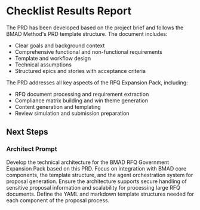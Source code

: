 # Checklist Results Report

The PRD has been developed based on the project brief and follows the BMAD Method's PRD template structure. The document includes:

- Clear goals and background context
- Comprehensive functional and non-functional requirements
- Template and workflow design
- Technical assumptions
- Structured epics and stories with acceptance criteria

The PRD addresses all key aspects of the RFQ Expansion Pack, including:

- RFQ document processing and requirement extraction
- Compliance matrix building and win theme generation
- Content generation and templating
- Review simulation and submission preparation

## Next Steps

### Architect Prompt

Develop the technical architecture for the BMAD RFQ Government Expansion Pack based on this PRD. Focus on integration with BMAD core components, the template structure, and the agent orchestration system for proposal generation. Ensure the architecture supports secure handling of sensitive proposal information and scalability for processing large RFQ documents. Define the YAML and markdown template structures needed for each component of the proposal process.
